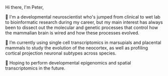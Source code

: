<p>Hi there, I'm Peter,<br>
<p>🌱 I'm a developmental neuroscientist who's jumped from clinical to wet lab to bioinformatic research during my career, but my main interest has always been to dissect out the molecular and genetic processes that control how the mammalian brain is wired and how these processes evolved.<br>
<p>🌱 I’m currently using single cell transcriptomics in marsupials and placental mammals to study the evolution of the neocortex, as well as profiling cortical projection neuronal subtypes across species.<br>
<p>🌱 Hoping to perform developmental epigenomics and spatial transcriptomics in the future.


<!--
**pkozulin/pkozulin** is a ✨ _special_ ✨ repository because its `README.md` (this file) appears on your GitHub profile.

Here are some ideas to get you started:

- 🔭 I’m currently working on ...
- 🌱 I’m currently learning ...
- 👯 I’m looking to collaborate on ...
- 🤔 I’m looking for help with ...
- 💬 Ask me about ...
- 📫 How to reach me: ...
- 😄 Pronouns: ...
- ⚡ Fun fact: ...
-->

